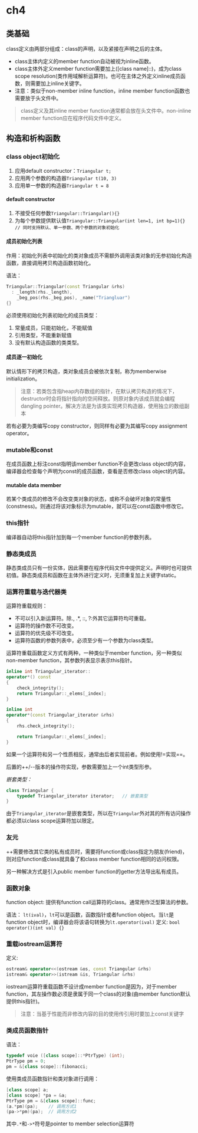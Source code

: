 # ch4

## 类基础

class定义由两部分组成：class的声明，以及紧接在声明之后的主体。

+ class主体内定义的member function自动被视为inline函数。
+ class主体外定义member function需要加上([class name]::)，成为class scope resolution(类作用域解析运算符)。也可在主体之外定义inline成员函数，则需要加上inline关键字。
+ 注意：类似于non-member inline function，inline member function函数也需要放于头文件中。

> class定义及其inline member function通常都会放在头文件中。non-inline member function应在程序代码文件中定义。

## 构造和析构函数

### class object初始化

1. 应用default constructor：`Triangular t;`
2. 应用两个参数的构造器`Triangular t(10, 3)`
3. 应用单一参数的构造器`Triangular t = 8`

#### default constructor

1. 不接受任何参数`Triangular::Triangular(){}`
2. 为每个参数提供默认值`Triangular::Triangular(int len=1, int bp=1){} // 同时支持默认、单一参数、两个参数的对象初始化`

#### 成员初始化列表

作用：初始化列表中初始化的类对象成员不需额外调用该类对象的无参初始化构造函数，直接调用拷贝构造函数初始化。

语法：
```c++
Triangular::Triangular(const Triangular &rhs)
  : _length(rhs._length),
    _beg_pos(rhs._beg_pos), _name("Triangluar")
{}
```

必须使用初始化列表初始化的成员类型：
1. 常量成员，只能初始化，不能赋值
2. 引用类型，不能重新赋值
3. 没有默认构造函数的类类型。

#### 成员逐一初始化

默认情形下的拷贝构造，类对象成员会被依次复制，称为memberwise initialization。

> 注意：若类包含指heap内存数组的指针，在默认拷贝构造的情况下，destructor时会将指针指向的空间释放。则原对象内该成员就会编程dangling pointer。解决方法是为该类实现拷贝构造器，使用独立的数组副本

若有必要为类编写copy constructor，则同样有必要为其编写copy assignment operator。

### mutable和const

在成员函数上标注const指明该member function不会更改class object的内容，编译器会检查每个声明为const的成员函数，查看是否修改class object的内容。

#### mutable data member

若某个类成员的修改不会改变类对象的状态，或称不会破坏对象的常量性(constness)。则通过将该对象标示为mutable，就可以在const函数中修改它。

### this指针

编译器自动将this指针加到每一个member function的参数列表。

### 静态类成员

静态类成员只有一份实体，因此需要在程序代码文件中提供定义。声明时也可提供初值。静态类成员和函数在主体外进行定义时，无须重复加上关键字static。

### 运算符重载与迭代器类

运算符重载规则：
+ 不可以引入新运算符。除., .*, ::, ?:外其它运算符均可重载。
+ 运算符的操作数不可改变。
+ 运算符的优先级不可改变。
+ 运算符函数的参数列表中，必须至少有一个参数为class类型。

运算符重载函数定义方式有两种，一种类似于member function，另一种类似non-member function，其参数列表显示表示this指针。

```c++
inline int Triangular_iterator::
operator*() const
{
    check_integrity();
    return Triangular::_elems[_index];
}

inline int
operator*(const Triangular_iterator &rhs)
{
    rhs.check_integrity();

    return Triangular::_elems[_index];
}
```

如果一个运算符和另一个性质相反，通常由后者实现前者。例如使用!=实现==。

后置的++/--版本的操作符实现，参数需要加上一个int类型形参。

*嵌套类型：*
```c++
class Triangular {
    typedef Triangular_iterator iterator;   // 嵌套类型
}
```
由于`Triangular_iterator`是嵌套类型，所以在`Triangular`外对其的所有访问操作都必须以class scope运算符加以限定。

### 友元

++需要修改其它类的私有成员时，需要将function或class指定为朋友(friend)，则对应function或class就具备了和class member function相同的访问权限。

另一种解决方式是引入public member function的getter方法导出私有成员。

### 函数对象

function object: 提供有function call运算符的class。通常用作泛型算法的参数。

语法：
`lt(ival)`，`lt`可以是函数，函数指针或者function object。当`lt`是function object时，编译器会将该语句转换为`lt.operator(ival)`
定义:
```bool operator()(int val) {}```

### 重载iostream运算符

定义:
```c++
ostream& operator<<(ostream &os, const Triangular &rhs)
istream& operator>>(istream &is, Triangular &rhs)
```

iostream运算符重载函数不设计成member function是因为，对于member function，其左操作数必须是隶属于同一个class的对象(由member function默认提供this指针)。

> 注意：当基于性能而非修改内容的目的使用传引用时要加上const关键字

### 类成员函数指针

语法：
```c++
typedef voie ([class scope]::*PtrType) (int);
PtrType pm = 0;
pm = &[class scope]::fibonacci;
```

使用类成员函数指针和类对象进行调用：

```c++
[class scope] a;
[class scope] *pa = &a;
PtrType pm = &[class scope]::func;
(a.*pm)(pa);    // 调用方式1
(pa->*pm)(pa);  // 调用方式2
```
其中`.*`和`->*`符号是pointer to member selection运算符
